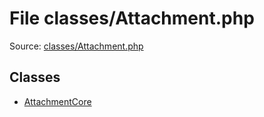 File classes/Attachment.php
=========

Source: [classes/Attachment.php](https://github.com/PrestaShop/PrestaShop/blob/1.5.0.13/classes/Attachment.php)


Classes
-------

* [AttachmentCore](class.AttachmentCore.md)

